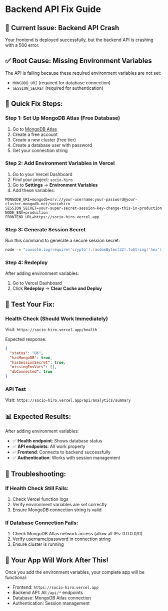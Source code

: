 # Backend API Fix Guide

## 🚨 **Current Issue: Backend API Crash**

Your frontend is deployed successfully, but the backend API is crashing with a 500 error.

## ✅ **Root Cause: Missing Environment Variables**

The API is failing because these required environment variables are not set:
- `MONGODB_URI` (required for database connection)
- `SESSION_SECRET` (required for authentication)

## 🚀 **Quick Fix Steps:**

### **Step 1: Set Up MongoDB Atlas (Free Database)**

1. Go to [MongoDB Atlas](https://www.mongodb.com/atlas)
2. Create a free account
3. Create a new cluster (free tier)
4. Create a database user with password
5. Get your connection string

### **Step 2: Add Environment Variables in Vercel**

1. Go to your Vercel Dashboard
2. Find your project: `socio-hiro`
3. Go to **Settings** → **Environment Variables**
4. Add these variables:

```
MONGODB_URI=mongodb+srv://your-username:your-password@your-cluster.mongodb.net/sociohiro
SESSION_SECRET=your-super-secret-session-key-change-this-in-production
NODE_ENV=production
FRONTEND_URL=https://socio-hiro.vercel.app
```

### **Step 3: Generate Session Secret**

Run this command to generate a secure session secret:
```bash
node -e "console.log(require('crypto').randomBytes(32).toString('hex'))"
```

### **Step 4: Redeploy**

After adding environment variables:
1. Go to Vercel Dashboard
2. Click **Redeploy** → **Clear Cache and Deploy**

## 🧪 **Test Your Fix:**

### **Health Check (Should Work Immediately)**
Visit: `https://socio-hiro.vercel.app/health`

Expected response:
```json
{
  "status": "OK",
  "hasMongoDB": true,
  "hasSessionSecret": true,
  "missingEnvVars": [],
  "dbConnected": true
}
```

### **API Test**
Visit: `https://socio-hiro.vercel.app/api/analytics/summary`

## 📊 **Expected Results:**

After adding environment variables:
- ✅ **Health endpoint**: Shows database status
- ✅ **API endpoints**: All work properly
- ✅ **Frontend**: Connects to backend successfully
- ✅ **Authentication**: Works with session management

## 🔧 **Troubleshooting:**

### **If Health Check Still Fails:**
1. Check Vercel function logs
2. Verify environment variables are set correctly
3. Ensure MongoDB connection string is valid

### **If Database Connection Fails:**
1. Check MongoDB Atlas network access (allow all IPs: 0.0.0.0/0)
2. Verify username/password in connection string
3. Ensure cluster is running

## 🎯 **Your App Will Work After This!**

Once you add the environment variables, your complete app will be functional:
- Frontend: `https://socio-hiro.vercel.app`
- Backend API: All `/api/*` endpoints
- Database: MongoDB Atlas connection
- Authentication: Session management 